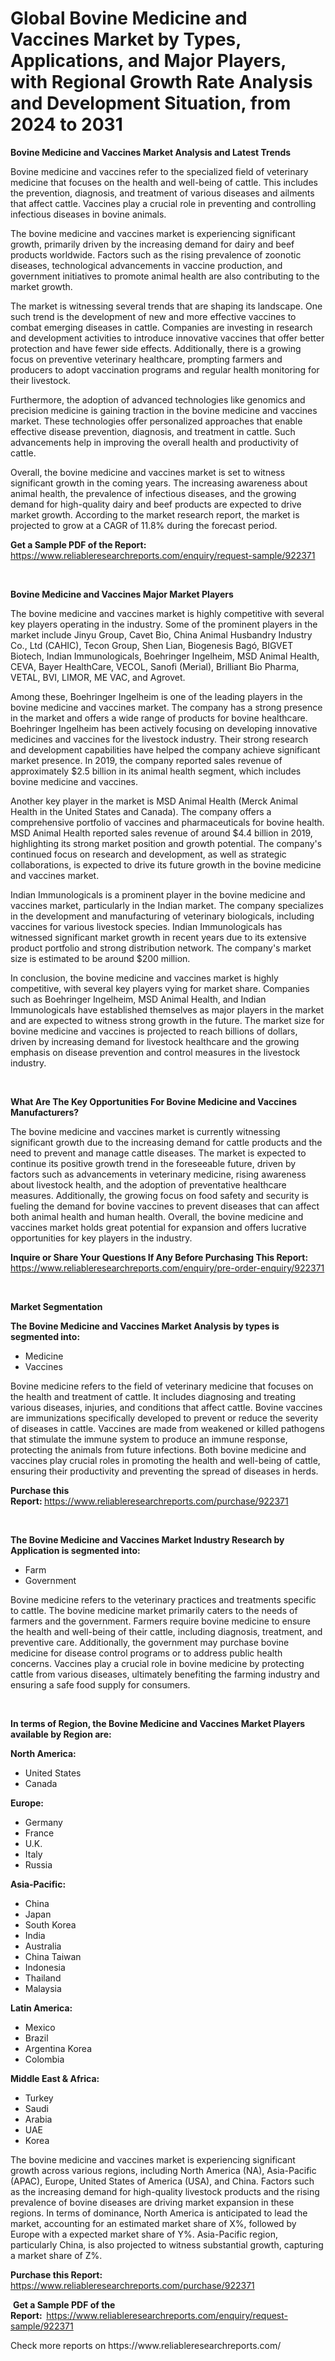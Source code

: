<p><h1>Global Bovine Medicine and Vaccines Market by Types, Applications, and Major Players, with Regional Growth Rate Analysis and Development Situation, from 2024 to 2031</h1></p><p><strong>Bovine Medicine and Vaccines Market Analysis and Latest Trends</strong></p>
<p><p>Bovine medicine and vaccines refer to the specialized field of veterinary medicine that focuses on the health and well-being of cattle. This includes the prevention, diagnosis, and treatment of various diseases and ailments that affect cattle. Vaccines play a crucial role in preventing and controlling infectious diseases in bovine animals.</p><p>The bovine medicine and vaccines market is experiencing significant growth, primarily driven by the increasing demand for dairy and beef products worldwide. Factors such as the rising prevalence of zoonotic diseases, technological advancements in vaccine production, and government initiatives to promote animal health are also contributing to the market growth.</p><p>The market is witnessing several trends that are shaping its landscape. One such trend is the development of new and more effective vaccines to combat emerging diseases in cattle. Companies are investing in research and development activities to introduce innovative vaccines that offer better protection and have fewer side effects. Additionally, there is a growing focus on preventive veterinary healthcare, prompting farmers and producers to adopt vaccination programs and regular health monitoring for their livestock.</p><p>Furthermore, the adoption of advanced technologies like genomics and precision medicine is gaining traction in the bovine medicine and vaccines market. These technologies offer personalized approaches that enable effective disease prevention, diagnosis, and treatment in cattle. Such advancements help in improving the overall health and productivity of cattle.</p><p>Overall, the bovine medicine and vaccines market is set to witness significant growth in the coming years. The increasing awareness about animal health, the prevalence of infectious diseases, and the growing demand for high-quality dairy and beef products are expected to drive market growth. According to the market research report, the market is projected to grow at a CAGR of 11.8% during the forecast period.</p></p>
<p><strong>Get a Sample PDF of the Report:&nbsp;</strong> <a href="https://www.reliableresearchreports.com/enquiry/request-sample/922371">https://www.reliableresearchreports.com/enquiry/request-sample/922371</a></p>
<p>&nbsp;</p>
<p><strong>Bovine Medicine and Vaccines Major Market Players</strong></p>
<p><p>The bovine medicine and vaccines market is highly competitive with several key players operating in the industry. Some of the prominent players in the market include Jinyu Group, Cavet Bio, China Animal Husbandry Industry Co., Ltd (CAHIC), Tecon Group, Shen Lian, Biogenesis Bagó, BIGVET Biotech, Indian Immunologicals, Boehringer Ingelheim, MSD Animal Health, CEVA, Bayer HealthCare, VECOL, Sanofi (Merial), Brilliant Bio Pharma, VETAL, BVI, LIMOR, ME VAC, and Agrovet. </p><p>Among these, Boehringer Ingelheim is one of the leading players in the bovine medicine and vaccines market. The company has a strong presence in the market and offers a wide range of products for bovine healthcare. Boehringer Ingelheim has been actively focusing on developing innovative medicines and vaccines for the livestock industry. Their strong research and development capabilities have helped the company achieve significant market presence. In 2019, the company reported sales revenue of approximately $2.5 billion in its animal health segment, which includes bovine medicine and vaccines.</p><p>Another key player in the market is MSD Animal Health (Merck Animal Health in the United States and Canada). The company offers a comprehensive portfolio of vaccines and pharmaceuticals for bovine health. MSD Animal Health reported sales revenue of around $4.4 billion in 2019, highlighting its strong market position and growth potential. The company's continued focus on research and development, as well as strategic collaborations, is expected to drive its future growth in the bovine medicine and vaccines market.</p><p>Indian Immunologicals is a prominent player in the bovine medicine and vaccines market, particularly in the Indian market. The company specializes in the development and manufacturing of veterinary biologicals, including vaccines for various livestock species. Indian Immunologicals has witnessed significant market growth in recent years due to its extensive product portfolio and strong distribution network. The company's market size is estimated to be around $200 million.</p><p>In conclusion, the bovine medicine and vaccines market is highly competitive, with several key players vying for market share. Companies such as Boehringer Ingelheim, MSD Animal Health, and Indian Immunologicals have established themselves as major players in the market and are expected to witness strong growth in the future. The market size for bovine medicine and vaccines is projected to reach billions of dollars, driven by increasing demand for livestock healthcare and the growing emphasis on disease prevention and control measures in the livestock industry.</p></p>
<p>&nbsp;</p>
<p><strong>What Are The Key Opportunities For Bovine Medicine and Vaccines Manufacturers?</strong></p>
<p><p>The bovine medicine and vaccines market is currently witnessing significant growth due to the increasing demand for cattle products and the need to prevent and manage cattle diseases. The market is expected to continue its positive growth trend in the foreseeable future, driven by factors such as advancements in veterinary medicine, rising awareness about livestock health, and the adoption of preventative healthcare measures. Additionally, the growing focus on food safety and security is fueling the demand for bovine vaccines to prevent diseases that can affect both animal health and human health. Overall, the bovine medicine and vaccines market holds great potential for expansion and offers lucrative opportunities for key players in the industry.</p></p>
<p><strong>Inquire or Share Your Questions If Any Before Purchasing This Report:</strong> <a href="https://www.reliableresearchreports.com/enquiry/pre-order-enquiry/922371">https://www.reliableresearchreports.com/enquiry/pre-order-enquiry/922371</a></p>
<p>&nbsp;</p>
<p><strong>Market Segmentation</strong></p>
<p><strong>The Bovine Medicine and Vaccines Market Analysis by types is segmented into:</strong></p>
<p><ul><li>Medicine</li><li>Vaccines</li></ul></p>
<p><p>Bovine medicine refers to the field of veterinary medicine that focuses on the health and treatment of cattle. It includes diagnosing and treating various diseases, injuries, and conditions that affect cattle. Bovine vaccines are immunizations specifically developed to prevent or reduce the severity of diseases in cattle. Vaccines are made from weakened or killed pathogens that stimulate the immune system to produce an immune response, protecting the animals from future infections. Both bovine medicine and vaccines play crucial roles in promoting the health and well-being of cattle, ensuring their productivity and preventing the spread of diseases in herds.</p></p>
<p><strong>Purchase this Report:&nbsp;</strong><a href="https://www.reliableresearchreports.com/purchase/922371">https://www.reliableresearchreports.com/purchase/922371</a></p>
<p>&nbsp;</p>
<p><strong>The Bovine Medicine and Vaccines Market Industry Research by Application is segmented into:</strong></p>
<p><ul><li>Farm</li><li>Government</li></ul></p>
<p><p>Bovine medicine refers to the veterinary practices and treatments specific to cattle. The bovine medicine market primarily caters to the needs of farmers and the government. Farmers require bovine medicine to ensure the health and well-being of their cattle, including diagnosis, treatment, and preventive care. Additionally, the government may purchase bovine medicine for disease control programs or to address public health concerns. Vaccines play a crucial role in bovine medicine by protecting cattle from various diseases, ultimately benefiting the farming industry and ensuring a safe food supply for consumers.</p></p>
<p>&nbsp;</p>
<p><strong>In terms of Region, the Bovine Medicine and Vaccines Market Players available by Region are:</strong></p>
<p>
    <p> <strong> North America: </strong>
        <ul>
            <li>United States</li>
            <li>Canada</li>
        </ul>
        </p> 
    <p> <strong> Europe: </strong>
        <ul>
            <li>Germany</li>
            <li>France</li>
            <li>U.K.</li>
            <li>Italy</li>
            <li>Russia</li>
        </ul>
        </p> 
    <p> <strong> Asia-Pacific: </strong>
        <ul>
            <li>China</li>
            <li>Japan</li>
            <li>South Korea</li>
            <li>India</li>
            <li>Australia</li>
            <li>China Taiwan</li>
            <li>Indonesia</li>
            <li>Thailand</li>
            <li>Malaysia</li>
        </ul>
        </p> 
    <p> <strong> Latin America: </strong>
        <ul>
            <li>Mexico</li>
            <li>Brazil</li>
            <li>Argentina Korea</li>
            <li>Colombia</li>
        </ul>
        </p> 
    <p> <strong> Middle East & Africa: </strong>
        <ul>
            <li>Turkey</li>
            <li>Saudi</li>
            <li>Arabia</li>
            <li>UAE</li>
            <li>Korea</li>
        </ul>
    </p>
    </p>
<p><p>The bovine medicine and vaccines market is experiencing significant growth across various regions, including North America (NA), Asia-Pacific (APAC), Europe, United States of America (USA), and China. Factors such as the increasing demand for high-quality livestock products and the rising prevalence of bovine diseases are driving market expansion in these regions. In terms of dominance, North America is anticipated to lead the market, accounting for an estimated market share of X%, followed by Europe with a expected market share of Y%. Asia-Pacific region, particularly China, is also projected to witness substantial growth, capturing a market share of Z%.</p></p>
<p><strong>Purchase this Report: </strong><a href="https://www.reliableresearchreports.com/purchase/922371">https://www.reliableresearchreports.com/purchase/922371</a></p>
<p>&nbsp;<strong>Get a Sample PDF of the Report:&nbsp;&nbsp;</strong><a href="https://www.reliableresearchreports.com/enquiry/request-sample/922371">https://www.reliableresearchreports.com/enquiry/request-sample/922371</a></p>
<p><strong></strong></p>
<p>Check more reports on https://www.reliableresearchreports.com/</p>